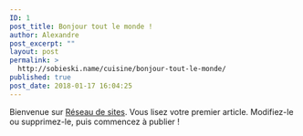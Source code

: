 ```yaml
---
ID: 1
post_title: Bonjour tout le monde !
author: Alexandre
post_excerpt: ""
layout: post
permalink: >
  http://sobieski.name/cuisine/bonjour-tout-le-monde/
published: true
post_date: 2018-01-17 16:04:25
---
```

Bienvenue sur <a href="http://sobieski.name/">Réseau de sites</a>. Vous lisez votre premier article. Modifiez-le ou supprimez-le, puis commencez à publier&nbsp;!
